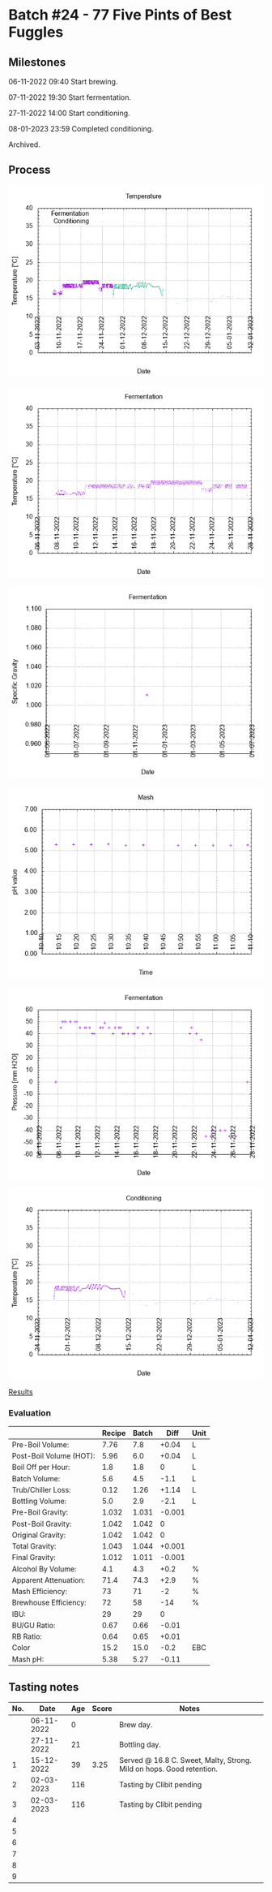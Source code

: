 # Batch #24 - 77 Five Pints of Best Fuggles

## Milestones

06-11-2022 09:40 Start brewing.

07-11-2022 19:30 Start fermentation.

27-11-2022 14:00 Start conditioning.

08-01-2023 23:59 Completed conditioning.

Archived.

## Process

![temperature](temperature.png)

![fermentation](fermentation.png)

![specific gravity](gravity.png)

![mash_ph](mash_ph.png)

![pressure](pressure.png)

![conditioning](conditioning.png)

[Results](./Batch_24_results.pdf)

### Evaluation

|                         | Recipe | Batch | Diff   | Unit |
|-------------------------|--------|-------|--------|------|
| Pre-Boil Volume:        | 7.76   | 7.8   | +0.04  | L    |
| Post-Boil Volume (HOT): | 5.96   | 6.0   | +0.04  | L    |
| Boil Off per Hour:      | 1.8    | 1.8   |  0     | L    |
| Batch Volume:           | 5.6    | 4.5   | -1.1   | L    |
| Trub/Chiller Loss:      | 0.12   | 1.26  | +1.14  | L    |
| Bottling Volume:        | 5.0    | 2.9   | -2.1   | L    |
| Pre-Boil Gravity:       | 1.032  | 1.031 | -0.001 |      |
| Post-Boil Gravity:      | 1.042  | 1.042 |  0     |      |
| Original Gravity:       | 1.042  | 1.042 |  0     |      |
| Total Gravity:          | 1.043  | 1.044 | +0.001 |      |
| Final Gravity:          | 1.012  | 1.011 | -0.001 |      |
| Alcohol By Volume:      | 4.1    | 4.3   | +0.2   | %    |
| Apparent Attenuation:   | 71.4   | 74.3  | +2.9   | %    |
| Mash Efficiency:        | 73     | 71    | -2     | %    |
| Brewhouse Efficiency:   | 72     | 58    | -14    | %    |
| IBU:                    | 29     | 29    |  0     |      |
| BU/GU Ratio:            | 0.67   | 0.66  | -0.01  |      |
| RB Ratio:               | 0.64   | 0.65  | +0.01  |      |
| Color                   | 15.2   | 15.0  | -0.2   | EBC  |
| Mash pH:                | 5.38   | 5.27  | -0.11  |      |

## Tasting notes

| No. | Date       | Age | Score | Notes |
|-----|------------|-----|-------|-------|
|     | 06-11-2022 |   0 |       | Brew day. |
|     | 27-11-2022 |  21 |       | Bottling day. |
|   1 | 15-12-2022 |  39 | 3.25  | Served @ 16.8 C. Sweet, Malty, Strong. Mild on hops. Good retention. |
|   2 | 02-03-2023 | 116 |       | Tasting by Clibit pending |
|   3 | 02-03-2023 | 116 |       | Tasting by Clibit pending |
|   4 |            |     |       |  |
|   5 |            |     |       |  |
|   6 |            |     |       |  |
|   7 |            |     |       |  |
|   8 |            |     |       |  |
|   9 |            |     |       |  |
